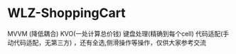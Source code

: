 # WLZ-ShoppingCart
   MVVM (降低耦合) KVO(一处计算总价钱) 键盘处理(精确到每个cell) 代码适配(手动代码适配，无第三方) ，还有全选,侧滑操作等操作，仅供大家参考交流